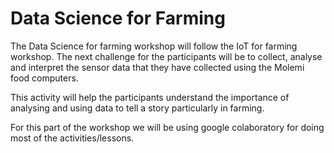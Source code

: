 # Data Science for Farming

The Data Science for farming workshop will follow the IoT for farming workshop. The next challenge for the participants will be to collect, analyse and interpret the sensor data that they have collected using the Molemi food computers.

This activity will help the participants understand the importance of analysing and using data to tell a story particularly in farming.

For this part of the workshop we will be using google colaboratory for doing most of the activities/lessons.



